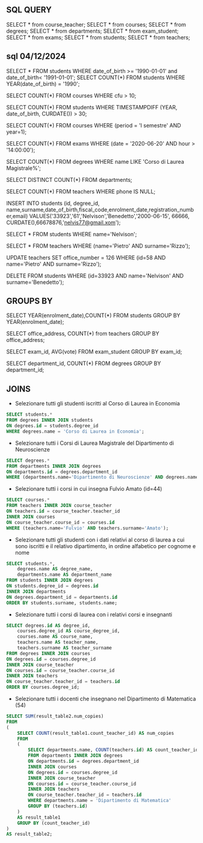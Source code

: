 ## SQL QUERY

SELECT * from course_teacher;
SELECT * from courses;
SELECT * from degrees;
SELECT * from departments;
SELECT * from exam_student;
SELECT * from exams;
SELECT * from students;
SELECT * from teachers;

## sql 04/12/2024

SELECT * 
FROM students
WHERE date_of_birth >=  '1990-01-01' and date_of_birth< '1991-01-01';
SELECT COUNT(*)
FROM students
WHERE YEAR(date_of_birth) = '1990';

SELECT COUNT(*) 
FROM courses 
WHERE cfu > 10;

SELECT COUNT(*) 
FROM students
WHERE TIMESTAMPDIFF (YEAR, date_of_birth, CURDATE()) > 30;

SELECT COUNT(*) 
FROM courses
WHERE (period = 'I semestre' AND year=1);

SELECT COUNT(*)
FROM exams
WHERE (date = '2020-06-20' AND hour > '14:00:00');

SELECT COUNT(*)
FROM degrees
WHERE name LIKE 'Corso di Laurea Magistrale%';

SELECT DISTINCT COUNT(*)
FROM departments;

SELECT COUNT(*)
FROM teachers
WHERE phone IS NULL;

INSERT INTO students (id, degree_id, name,surname,date_of_birth,fiscal_code,enrolment_date,registration_number,email)
VALUES('33923','61','Nelvison','Benedetto','2000-06-15', 66666, CURDATE(),66678876,'nelvis77@gmail.xom');

SELECT *
FROM students
WHERE name='Nelvison';

SELECT * 
FROM teachers
WHERE (name='Pietro' AND surname='Rizzo');

UPDATE teachers 
SET office_number = 126
WHERE (id=58 AND name='Pietro' AND surname='Rizzo');

DELETE FROM students WHERE (id=33923 AND name='Nelvison' AND surname='Benedetto');

## GROUPS BY

SELECT YEAR(enrolment_date),COUNT(*)
FROM students 
GROUP BY YEAR(enrolment_date);

SELECT office_address, COUNT(*)
from teachers
GROUP BY office_address;

SELECT exam_id, AVG(vote)
FROM exam_student
GROUP BY exam_id;

SELECT department_id, COUNT(*)
FROM degrees
GROUP BY department_id;

## JOINS

- Selezionare tutti gli studenti iscritti al Corso di Laurea in Economia
```sql
SELECT students.*
FROM degrees INNER JOIN students
ON degrees.id = students.degree_id
WHERE degrees.name = 'Corso di Laurea in Economia';
```

- Selezionare tutti i Corsi di Laurea Magistrale del Dipartimento di Neuroscienze
```sql
SELECT degrees.*
FROM departments INNER JOIN degrees
ON departments.id = degrees.department_id
WHERE (departments.name='Dipartimento di Neuroscienze' AND degrees.name LIKE 'Corso di Laurea Magistrale%');
```

- Selezionare tutti i corsi in cui insegna Fulvio Amato (id=44)
```sql
SELECT courses.*
FROM teachers INNER JOIN course_teacher
ON teachers.id = course_teacher.teacher_id
INNER JOIN courses
ON course_teacher.course_id = courses.id
WHERE (teachers.name='Fulvio' AND teachers.surname='Amato');
```

- Selezionare tutti gli studenti con i dati relativi al corso di laurea a cui sono iscritti e il relativo dipartimento, in ordine alfabetico per cognome e nome
```sql
SELECT students.*, 
	degrees.name AS degree_name,
    departments.name AS department_name
FROM students INNER JOIN degrees
ON students.degree_id = degrees.id
INNER JOIN departments
ON degrees.department_id = departments.id
ORDER BY students.surname, students.name;
```

- Selezionare tutti i corsi di laurea con i relativi corsi e insegnanti
```sql
SELECT degrees.id AS degree_id, 
	courses.degree_id AS course_degree_id,
	courses.name AS course_name, 
    teachers.name AS teacher_name,
    teachers.surname AS teacher_surname
FROM degrees INNER JOIN courses
ON degrees.id = courses.degree_id
INNER JOIN course_teacher
ON courses.id = course_teacher.course_id
INNER JOIN teachers
ON course_teacher.teacher_id = teachers.id
ORDER BY courses.degree_id;
```

- Selezionare tutti i docenti che insegnano nel Dipartimento di Matematica (54)
```sql
SELECT SUM(result_table2.num_copies)
FROM
(
	SELECT COUNT(result_table1.count_teacher_id) AS num_copies
	FROM  
	(
		SELECT departments.name, COUNT(teachers.id) AS count_teacher_id, teachers.name AS teacher_name, teachers.surname AS teacher_surname
		FROM departments INNER JOIN degrees
		ON departments.id = degrees.department_id
		INNER JOIN courses 
		ON degrees.id = courses.degree_id
		INNER JOIN course_teacher
		ON courses.id = course_teacher.course_id
		INNER JOIN teachers
		ON course_teacher.teacher_id = teachers.id
		WHERE departments.name = 'Dipartimento di Matematica'
		GROUP BY (teachers.id)
	)
	AS result_table1
	GROUP BY (count_teacher_id)
) 
AS result_table2;
```